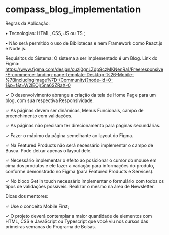 # compass_blog_implementation

Regras da Aplicação:

• Tecnologias: HTML, CSS, JS ou TS ;

• Não será permitido o uso de Bibliotecas e nem Framework como React.js e Node.js.

Requisitos do Sistema: 
O sistema a ser implementado é um Blog.  Link do Figma: https://www.figma.com/design/cuzj0gnLZdp9czMKNenRa1/Freeresponsive-E-commerce-landing-page-template-Desktop-%26-Mobile-%7Bincludingimage%7D-(Community)?node-id=0-1&p=f&t=W2lEOjr5na6SZRaX-0  

✓ O desenvolvimento abrange a criação da tela de Home Page para um blog, com sua respectiva Responsividade. 

✓ As páginas devem ser dinâmicas, Menus Funcionais, campo de preenchimento com validações. 

✓ As páginas não precisam ter direcionamento para páginas secundárias. 

✓ Fazer o máximo da página semelhante ao layout do Figma. 

✓ Na Featured Products não será necessário implementar o campo de Busca.  Pode deixar apenas o layout dele. 

✓ Necessário implementar o efeito ao posicionar o cursor do mouse em cima dos produtos e ele fazer a variação para informações do produto, conforme  demonstrado no Figma (para Featured Products e Services). 

✓ No bloco Get in touch necessário implementar o formulário com todos os tipos de validações possíveis. Realizar o mesmo na área de Newsletter.  

Dicas dos mentores: 

✓ Use o conceito Mobile First; 

✓ O projeto deverá contemplar a maior quantidade de elementos com HTML, CSS e JavaScript ou Typescript que você viu nos cursos das primeiras semanas do Programa de Bolsas.
